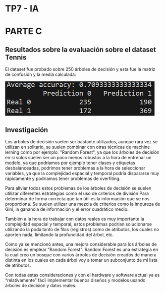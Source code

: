 # TP7 - IA

# PARTE C

## Resultados sobre la evaluación sobre el dataset Tennis

El dataset fue probado sobre 250 árboles de decisión y esta fue la matriz de confusión y la media calculada:

![Resultados](tp7-ml\plots\Results_PartC.PNG)


## Investigación

Los árboles de decisión suelen ser bastante utilizados, aunque rara vez se utilizan en solitario, se suelen combinar con otras técnicas de machine lerning como por ejemplo: "Random Forest", ya que los árboles de decisión en sí solos suelen ser un poco menos robustos a la hora de entrenar un modelo, ya que podríamos por ejemplo tener clases y etiquetas desbalanceadas, podrimos tener problemas a la hora de seleccionar variables, ya que la complejidad espacial y temporal podría dispararse muy rápidamente y podriamos tener problemas de overfiting.

Para aliviar todos estos problemas de los árboles de decisión se suelen utilizar diferentes estrategias como el uso de criterios de división Para determinar de forma correcta que tan útil es la información que se nos proporciona. Se suelen utilizar una mezcla de criterios como la impureza de Gini, la ganancia de información y el error cuadrático medio.

También a la hora de trabajar con datos reales es muy importante la complejidad espacial y temporal, estos problemas podrían solucionarse utilizando la poda tanto de filas (registros) como de atributos, los cuales no aporten nada, limitando la profundidad del árbol, etc.

Como ya se mencionó antes, una mejora considerable para los árboles de decisión es emplear "Random Forest". Random Forest es una estrategia en la cual creo un bosque con varios árboles de decisión creados de manera distinta en los cuales en cada árbol voy a tomar un subconjunto de mi lista de atributos.

Con todas estas consideraciones y con el hardware y software actual ya es “relativamente” fácil implementar buenos diseños y modelos usando árboles de decisión y datos reales.





